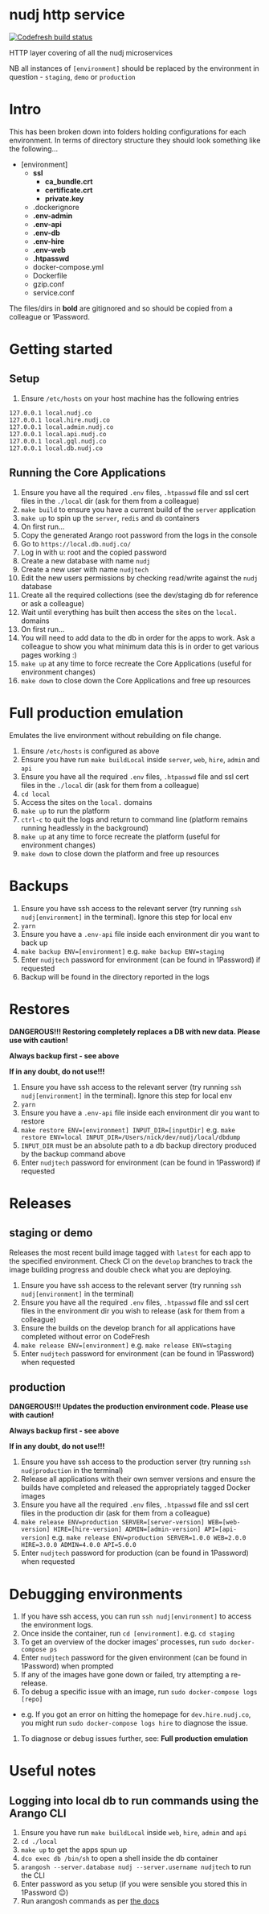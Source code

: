 # nudj http service

[![Codefresh build status]( https://g.codefresh.io/api/badges/build?repoOwner=nudj&repoName=service&branch=master&pipelineName=master&accountName=collingo&key=eyJhbGciOiJIUzI1NiJ9.NThhZDVhYzdhOGU4YWUwMTAwMzQ4MTcz.LswrznCGW0BHHD1jCDCg-EWQm_-4_j0qwWCvUTZcCYA&type=cf-1)]( https://g.codefresh.io/repositories/nudj/service/builds?filter=trigger:build;branch:master;service:58b58053d34d0c0100e573d1~master)

HTTP layer covering of all the nudj microservices

NB all instances of `[environment]` should be replaced by the environment in question - `staging`, `demo` or `production`

# Intro

This has been broken down into folders holding configurations for each environment. In terms of directory structure they should look something like the following...

- [environment]
  - **ssl**
    - **ca_bundle.crt**
    - **certificate.crt**
    - **private.key**
  - .dockerignore
  - **.env-admin**
  - **.env-api**
  - **.env-db**
  - **.env-hire**
  - **.env-web**
  - **.htpasswd**
  - docker-compose.yml
  - Dockerfile
  - gzip.conf
  - service.conf

The files/dirs in **bold** are gitignored and so should be copied from a colleague or 1Password.

# Getting started

## Setup

1. Ensure `/etc/hosts` on your host machine has the following entries
  ```
  127.0.0.1 local.nudj.co
  127.0.0.1 local.hire.nudj.co
  127.0.0.1 local.admin.nudj.co
  127.0.0.1 local.api.nudj.co
  127.0.0.1 local.gql.nudj.co
  127.0.0.1 local.db.nudj.co
  ```

## Running the Core Applications

1. Ensure you have all the required `.env` files, `.htpasswd` file and ssl cert files in the `./local` dir (ask for them from a colleague)
1. `make build` to ensure you have a current build of the `server` application
1. `make up` to spin up the `server`, `redis` and `db` containers
1. On first run...
  1. Copy the generated Arango root password from the logs in the console
  1. Go to `https://local.db.nudj.co/`
  1. Log in with u: root and the copied password
  1. Create a new database with name `nudj`
  1. Create a new user with name `nudjtech`
  1. Edit the new users permissions by checking read/write against the `nudj` database
  1. Create all the required collections (see the dev/staging db for reference or ask a colleague)
1. Wait until everything has built then access the sites on the `local.` domains
1. On first run...
  1. You will need to add data to the db in order for the apps to work. Ask a colleague to show you what minimum data this is in order to get various pages working :)
1. `make up` at any time to force recreate the Core Applications (useful for environment changes)
1. `make down` to close down the Core Applications and free up resources

# Full production emulation

Emulates the live environment without rebuilding on file change.

1. Ensure `/etc/hosts` is configured as above
1. Ensure you have run `make buildLocal` inside `server`, `web`, `hire`, `admin` and `api`
1. Ensure you have all the required `.env` files, `.htpasswd` file and ssl cert files in the `./local` dir (ask for them from a colleague)
1. `cd local`
1. Access the sites on the `local.` domains
1. `make up` to run the platform
1. `ctrl-c` to quit the logs and return to command line (platform remains running headlessly in the background)
1. `make up` at any time to force recreate the platform (useful for environment changes)
1. `make down` to close down the platform and free up resources

# Backups

1. Ensure you have ssh access to the relevant server (try running `ssh nudj[environment]` in the terminal). Ignore this step for local env
1. `yarn`
1. Ensure you have a `.env-api` file inside each environment dir you want to back up
1. `make backup ENV=[environment]` e.g. `make backup ENV=staging`
1. Enter `nudjtech` password for environment (can be found in 1Password) if requested
1. Backup will be found in the directory reported in the logs

# Restores

**DANGEROUS!!! Restoring completely replaces a DB with new data. Please use with caution!**

**Always backup first - see above**

**If in any doubt, do not use!!!**

1. Ensure you have ssh access to the relevant server (try running `ssh nudj[environment]` in the terminal). Ignore this step for local env
1. `yarn`
1. Ensure you have a `.env-api` file inside each environment dir you want to restore
1. `make restore ENV=[environment] INPUT_DIR=[inputDir]` e.g. `make restore ENV=local INPUT_DIR=/Users/nick/dev/nudj/local/dbdump`
  1. `INPUT_DIR` must be an absolute path to a db backup directory produced by the backup command above
1. Enter `nudjtech` password for environment (can be found in 1Password) if requested

# Releases

## staging or demo

Releases the most recent build image tagged with `latest` for each app to the specified environment. Check CI on the `develop` branches to track the image building progress and double check what you are deploying.

1. Ensure you have ssh access to the relevant server (try running `ssh nudj[environment]` in the terminal)
1. Ensure you have all the required `.env` files, `.htpasswd` file and ssl cert files in the environment dir you wish to release (ask for them from a colleague)
1. Ensure the builds on the develop branch for all applications have completed without error on CodeFresh
1. `make release ENV=[environment]` e.g. `make release ENV=staging`
1. Enter `nudjtech` password for environment (can be found in 1Password) when requested

## production

**DANGEROUS!!! Updates the production environment code. Please use with caution!**

**Always backup first - see above**

**If in any doubt, do not use!!!**

1. Ensure you have ssh access to the production server (try running `ssh nudjproduction` in the terminal)
1. Release all applications with their own semver versions and ensure the builds have completed and released the appropriately tagged Docker images
1. Ensure you have all the required `.env` files, `.htpasswd` file and ssl cert files in the production dir (ask for them from a colleague)
1. `make release ENV=production SERVER=[server-version] WEB=[web-version] HIRE=[hire-version] ADMIN=[admin-version] API=[api-version]` e.g. `make release ENV=production SERVER=1.0.0 WEB=2.0.0 HIRE=3.0.0 ADMIN=4.0.0 API=5.0.0`
1. Enter `nudjtech` password for production (can be found in 1Password) when requested

# Debugging environments

1. If you have ssh access, you can run `ssh nudj[environment]` to access the environment logs.
1. Once inside the container, run `cd [environment]`. e.g. `cd staging`
1. To get an overview of the docker images' processes, run `sudo docker-compose ps`
1. Enter `nudjtech` password for the given environment (can be found in 1Password) when prompted
1. If any of the images have gone down or failed, try attempting a re-release.
1. To debug a specific issue with an image, run `sudo docker-compose logs [repo]`
  - e.g. If you got an error on hitting the homepage for `dev.hire.nudj.co`, you might run `sudo docker-compose logs hire` to diagnose the issue.
1. To diagnose or debug issues further, see: **Full production emulation**

# Useful notes

## Logging into local db to run commands using the Arango CLI

1. Ensure you have run `make buildLocal` inside `web`, `hire`, `admin` and `api`
1. `cd ./local`
1. `make up` to get the apps spun up
1. `dco exec db /bin/sh` to open a shell inside the db container
1. `arangosh --server.database nudj --server.username nudjtech` to run the CLI
1. Enter password as you setup (if you were sensible you stored this in 1Password 😉)
1. Run arangosh commands as per [the docs](https://docs.arangodb.com/2.8/Arangosh/)
